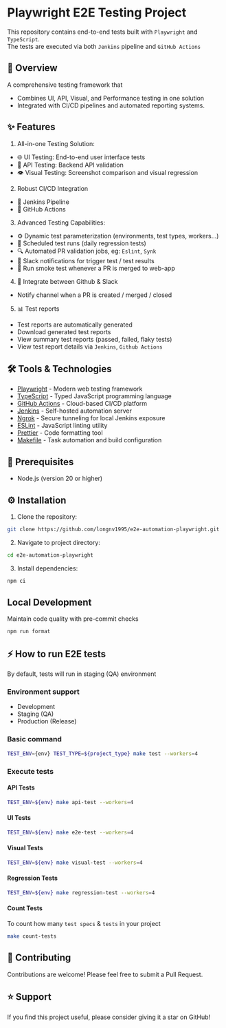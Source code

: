 # Playwright E2E Testing Project

This repository contains end-to-end tests built with `Playwright` and `TypeScript`. <br />
The tests are executed via both `Jenkins` pipeline and `GitHub Actions`

## 🚀 Overview

A comprehensive testing framework that

- Combines UI, API, Visual, and Performance testing in one solution
- Integrated with CI/CD pipelines and automated reporting systems.

## ✨ Features

1. All-in-one Testing Solution:

- 🌐 UI Testing: End-to-end user interface tests
- 🔌 API Testing: Backend API validation
- 👁️ Visual Testing: Screenshot comparison and visual regression

2. Robust CI/CD Integration

- 🔄 Jenkins Pipeline
- 🐙 GitHub Actions

3. Advanced Testing Capabilities:

- ⚙️ Dynamic test parameterization (environments, test types, workers...)
- 📆 Scheduled test runs (daily regression tests)
- 🔍 Automated PR validation jobs, eg: `Eslint`, `Synk`
- 🔔 Slack notifications for trigger test / test results
- 📍 Run smoke test whenever a PR is merged to web-app

4. 🔌 Integrate between Github & Slack

- Notify channel when a PR is created / merged / closed

5. 📊 Test reports

- Test reports are automatically generated
- Download generated test reports
- View summary test reports (passed, failed, flaky tests)
- View test report details via `Jenkins`, `Github Actions`

## 🛠️ Tools & Technologies

- [Playwright](https://playwright.dev/) - Modern web testing framework
- [TypeScript](https://www.typescriptlang.org/) - Typed JavaScript programming language
- [GitHub Actions](https://github.com/features/actions) - Cloud-based CI/CD platform
- [Jenkins](https://www.jenkins.io/) - Self-hosted automation server
- [Ngrok](https://ngrok.com/) - Secure tunneling for local Jenkins exposure
- [ESLint](https://eslint.org/) - JavaScript linting utility
- [Prettier](https://prettier.io/) - Code formatting tool
- [Makefile](https://www.gnu.org/software/make/manual/make.html) - Task automation and build configuration

## 🧰 Prerequisites

- Node.js (version 20 or higher)

## ⚙️ Installation

1. Clone the repository:

```bash
git clone https://github.com/longnv1995/e2e-automation-playwright.git
```

2. Navigate to project directory:

```bash
cd e2e-automation-playwright
```

3. Install dependencies:

```bash
npm ci
```

## Local Development

Maintain code quality with pre-commit checks

```bash
npm run format
```

## ⚡ How to run E2E tests

By default, tests will run in staging (QA) environment

### Environment support

- Development
- Staging (QA)
- Production (Release)

### Basic command

```bash
TEST_ENV={env} TEST_TYPE=${project_type} make test --workers=4
```

### Execute tests

#### API Tests

```bash
TEST_ENV=${env} make api-test --workers=4
```

#### UI Tests

```bash
TEST_ENV=${env} make e2e-test --workers=4
```

#### Visual Tests

```bash
TEST_ENV=${env} make visual-test --workers=4
```

#### Regression Tests

```bash
TEST_ENV=${env} make regression-test --workers=4
```

#### Count Tests

To count how many `test specs` & `tests` in your project

```bash
make count-tests
```

## 🤝 Contributing

Contributions are welcome! Please feel free to submit a Pull Request.

## ⭐ Support

If you find this project useful, please consider giving it a star on GitHub!
